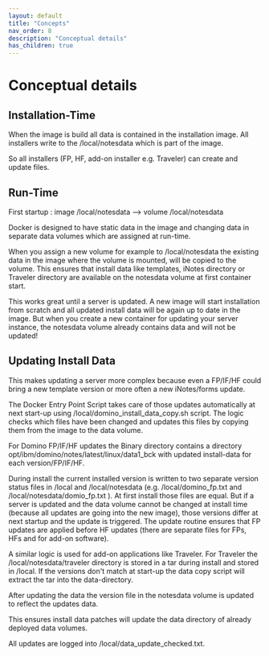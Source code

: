```yaml
---
layout: default
title: "Concepts"
nav_order: 8
description: "Conceptual details"
has_children: true
---
```


# Conceptual details

## Installation-Time

When the image is build all data is contained in the installation image.
All installers write to the /local/notesdata which is part of the image.

So all installers (FP, HF, add-on installer e.g. Traveler) can create and update files.

## Run-Time

First startup : image /local/notesdata --> volume /local/notesdata

Docker is designed to have static data in the image and changing data in separate data volumes which are assigned at run-time.

When you assign a new volume for example to /local/notesdata the existing data in the image where the volume is mounted, will be copied to the volume.
This ensures that install data like templates, iNotes directory or Traveler directory are available on the notesdata volume at first container start.

This works great until a server is updated. A new image will start installation from scratch and all updated install data will be again up to date in the image.
But when you create a new container for updating your server instance, the notesdata volume already contains data and will not be updated!

## Updating Install Data

This makes updating a server more complex because even a FP/IF/HF could bring a new template version or more often a new iNotes/forms update.

The Docker Entry Point Script takes care of those updates automatically at next start-up using /local/domino_install_data_copy.sh script.
The logic checks which files have been changed and updates this files by copying them from the image to the data volume.

For Domino FP/IF/HF updates the Binary directory contains a directory opt/ibm/domino/notes/latest/linux/data1_bck  with updated install-data for each version/FP/IF/HF.

During install the current installed version is written to two separate version status files in /local and /local/notesdata (e.g. /local/domino_fp.txt and /local/notesdata/domio_fp.txt ).
At first install those files are equal. But if a server is updated and the data volume cannot be changed at install time (because all updates are going into the new image), those versions differ at next startup and the update is triggered.
The update routine ensures that FP updates are applied before HF updates (there are separate files for FPs, HFs and for add-on software).

A similar logic is used for add-on applications like Traveler. For Traveler the /local/notesdata/traveler directory is stored in a tar during install and stored in /local.
If the versions don't match at start-up the data copy script will extract the tar into the data-directory.

After updating the data the version file in the notesdata volume is updated to reflect the updates data.

This ensures install data patches will update the data directory of already deployed data volumes.

All updates are logged into /local/data_update_checked.txt. 
